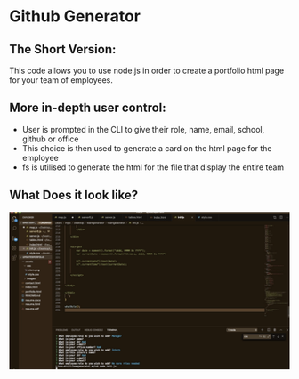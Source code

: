 # Github Generator

## The Short Version:
This code allows you to use node.js in order to create a portfolio html page for your team of employees.

## More in-depth user control:
 * User is prompted in the CLI to give their role, name, email, school, github or office
 * This choice is then used to generate a card on the html page for the employee
 * fs is utilised to generate the html for the file that display the entire team
 
## What Does it look like?
![Image](https://github.com/lisaostman/teamgenerator/blob/master/giphy)



